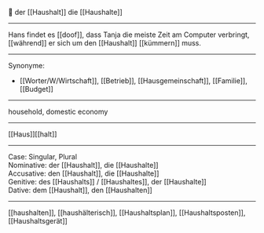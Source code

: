 🔵 der [[Haushalt]]
die [[Haushalte]]

---
Hans findet es [[doof]], dass Tanja die meiste Zeit am Computer verbringt, [[während]] er sich um den [[Haushalt]] [[kümmern]] muss.


---
Synonyme:
- [[Worter/W/Wirtschaft]], [[Betrieb]], [[Hausgemeinschaft]], [[Familie]], [[Budget]]

---
household, domestic economy

---
[[Haus]][[halt]]

---
Case: Singular, Plural  
Nominative: der [[Haushalt]], die [[Haushalte]]  
Accusative: den [[Haushalt]], die [[Haushalte]]  
Genitive: des [[Haushalts]] / [[Haushaltes]], der [[Haushalte]]  
Dative: dem [[Haushalt]], den [[Haushalten]] 

---
[[haushalten]], [[haushälterisch]], [[Haushaltsplan]], [[Haushaltsposten]], [[Haushaltsgerät]]